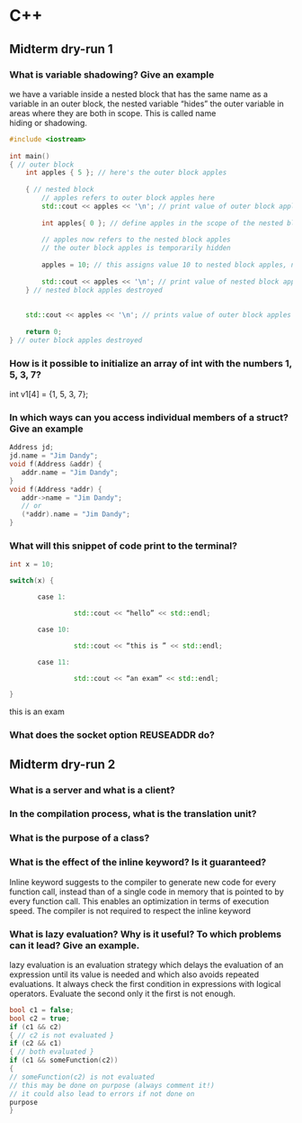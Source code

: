 # C++

## Midterm dry-run 1

### What is variable shadowing? Give an example
we have a variable inside a nested block that has the same name as a variable in an outer block, the nested variable “hides” the outer variable in areas where they are both in scope. This is called name hiding or shadowing.

```c++
#include <iostream>
 
int main()
{ // outer block
    int apples { 5 }; // here's the outer block apples
 
    { // nested block
        // apples refers to outer block apples here
        std::cout << apples << '\n'; // print value of outer block apples
 
        int apples{ 0 }; // define apples in the scope of the nested block
 
        // apples now refers to the nested block apples
        // the outer block apples is temporarily hidden
 
        apples = 10; // this assigns value 10 to nested block apples, not outer block apples
 
        std::cout << apples << '\n'; // print value of nested block apples
    } // nested block apples destroyed
 
 
    std::cout << apples << '\n'; // prints value of outer block apples
 
    return 0;
} // outer block apples destroyed
```
### How is it possible to initialize an array of int with the numbers 1, 5, 3, 7?
int v1[4] = {1, 5, 3, 7};

### In which ways can you access individual members of a struct? Give an example
```c++
Address jd;
jd.name = "Jim Dandy";
void f(Address &addr) {
   addr.name = "Jim Dandy";
}
void f(Address *addr) {
   addr->name = "Jim Dandy";
   // or
   (*addr).name = "Jim Dandy";
}
```

### What will this snippet of code print to the terminal?
```c++
int x = 10;

switch(x) {

       case 1:

                std::cout << “hello” << std::endl;

       case 10:

                std::cout << “this is ” << std::endl;

       case 11:

                std::cout << “an exam” << std::endl;

}
```

this is
an exam

### What does the socket option REUSEADDR do?


## Midterm dry-run 2
### What is a server and what is a client? 


### In the compilation process, what is the translation unit?


### What is the purpose of a class?


### What is the effect of the inline keyword? Is it guaranteed?
Inline keyword suggests to the compiler to generate new code for every function call, instead than of a single code in memory that is pointed to by every function call. This enables an optimization in terms of execution speed. The compiler is not required to respect the inline keyword

### What is lazy evaluation? Why is it useful? To which problems can it lead? Give an example.
 lazy evaluation is an evaluation strategy which delays the evaluation of an expression until its value is needed and which also avoids repeated evaluations. It always check the first condition in expressions with logical operators. Evaluate the second only it the first is not enough. 

```c++
bool c1 = false;
bool c2 = true;
if (c1 && c2)
{ // c2 is not evaluated }
if (c2 && c1)
{ // both evaluated }
if (c1 && someFunction(c2))
{ 
// someFunction(c2) is not evaluated
// this may be done on purpose (always comment it!)
// it could also lead to errors if not done on 
purpose
}
```




